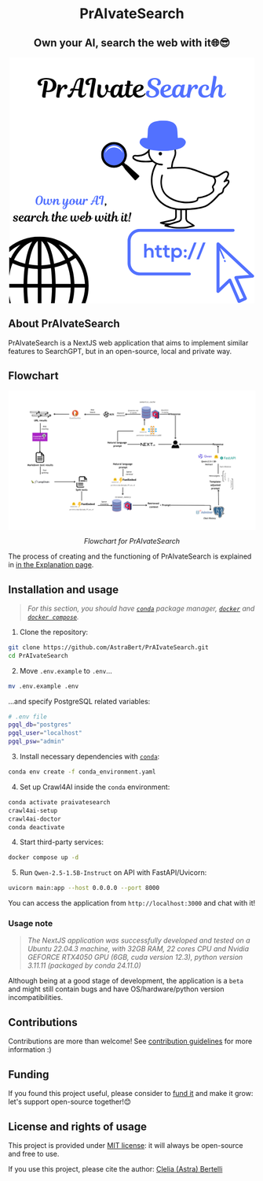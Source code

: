 <h1 align="center">PrAIvateSearch</h1>
<h2 align="center">Own your AI, search the web with it🌐😎</h2>

<div align="center">
   <div>
        <img src="https://raw.githubusercontent.com/AstraBert/PrAIvateSearch/main/imgs/PrAIvateSearch_logo.png" alt="Logo" align="center">
   </div>
</div>


## About PrAIvateSearch

PrAIvateSearch is a NextJS web application that aims to implement similar features to SearchGPT, but in an open-source, local and private way. 

## Flowchart

<div align="center">
    <img src="https://raw.githubusercontent.com/AstraBert/PrAIvateSearch/main/imgs/PrAIvateSearch_Flowchart.png" alt="Logo" align="center">
    <p><i>Flowchart for PrAIvateSearch</i></p>
</div>

The process of creating and the functioning of PrAIvateSearch is explained in [in the Explanation page](./explanation.md).

## Installation and usage

> _For this section, you should have [`conda`](https://docs.conda.io/projects/conda/en/latest/user-guide/getting-started.html) package manager, [`docker`](https://www.docker.com/) and [`docker compose`](https://docs.docker.com/compose/)._

1. Clone the repository:

```bash
git clone https://github.com/AstraBert/PrAIvateSearch.git
cd PrAIvateSearch
```

2. Move `.env.example` to `.env`...

```bash
mv .env.example .env
```

...and specify PostgreSQL related variables:

```bash
# .env file
pgql_db="postgres"
pgql_user="localhost"
pgql_psw="admin"
```

3. Install necessary dependencies with [`conda`](https://anaconda.org/anaconda/conda):

```bash
conda env create -f conda_environment.yaml
```

4. Set up Crawl4AI inside the `conda` environment:

```bash
conda activate praivatesearch
crawl4ai-setup
crawl4ai-doctor
conda deactivate
```

4. Start third-party services:

```bash
docker compose up -d
```

5. Run `Qwen-2.5-1.5B-Instruct` on API with FastAPI/Uvicorn:

```bash
uvicorn main:app --host 0.0.0.0 --port 8000
```

You can access the application from `http://localhost:3000` and chat with it!

### Usage note

> _The NextJS application was successfully developed and tested on a Ubuntu 22.04.3 machine, with 32GB RAM, 22 cores CPU and Nvidia GEFORCE RTX4050 GPU (6GB, cuda version 12.3), python version 3.11.11 (packaged by conda 24.11.0)_

Although being at a good stage of development, the application is a `beta` and might still contain bugs and have OS/hardware/python version incompatibilities.

## Contributions

Contributions are more than welcome! See [contribution guidelines](./contributing.md) for more information :)

## Funding

If you found this project useful, please consider to [fund it](https://github.com/sponsors/AstraBert) and make it grow: let's support open-source together!😊

## License and rights of usage

This project is provided under [MIT license](https://github.com/AstraBert/PrAIvateSearch/tree/main/LICENSE): it will always be open-source and free to use.

If you use this project, please cite the author: [Clelia (Astra) Bertelli](https://cleliasportfolio.xyz)